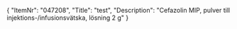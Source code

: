 {
  "ItemNr": "047208",
  "Title": "test",
  "Description": "Cefazolin MIP, pulver till injektions-/infusionsvätska, lösning 2 g"
}